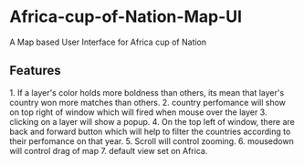 # Africa-cup-of-Nation-Map-UI
A Map based User Interface for Africa cup of Nation 

<h2>Features</h2>
1. If a layer's color holds more boldness than others, its mean that layer's country won more matches than others.
2. country perfomance will show on top right of window which will fired when mouse over the layer
3. clicking on a layer will show a popup.
4. On the top left of window, there are back and forward button which will help to filter the countries according to their perfomance on that year.
5. Scroll will control zooming.
6. mousedown will control drag of map
7. default view set on Africa.
